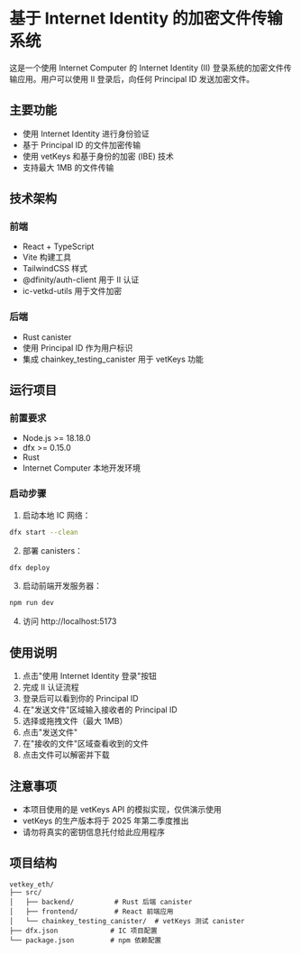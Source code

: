 # 基于 Internet Identity 的加密文件传输系统

这是一个使用 Internet Computer 的 Internet Identity (II) 登录系统的加密文件传输应用。用户可以使用 II 登录后，向任何 Principal ID 发送加密文件。

## 主要功能

- 使用 Internet Identity 进行身份验证
- 基于 Principal ID 的文件加密传输
- 使用 vetKeys 和基于身份的加密 (IBE) 技术
- 支持最大 1MB 的文件传输

## 技术架构

### 前端
- React + TypeScript
- Vite 构建工具
- TailwindCSS 样式
- @dfinity/auth-client 用于 II 认证
- ic-vetkd-utils 用于文件加密

### 后端
- Rust canister
- 使用 Principal ID 作为用户标识
- 集成 chainkey_testing_canister 用于 vetKeys 功能

## 运行项目

### 前置要求
- Node.js >= 18.18.0
- dfx >= 0.15.0
- Rust
- Internet Computer 本地开发环境

### 启动步骤

1. 启动本地 IC 网络：
```bash
dfx start --clean
```

2. 部署 canisters：
```bash
dfx deploy
```

3. 启动前端开发服务器：
```bash
npm run dev
```

4. 访问 http://localhost:5173

## 使用说明

1. 点击"使用 Internet Identity 登录"按钮
2. 完成 II 认证流程
3. 登录后可以看到你的 Principal ID
4. 在"发送文件"区域输入接收者的 Principal ID
5. 选择或拖拽文件（最大 1MB）
6. 点击"发送文件"
7. 在"接收的文件"区域查看收到的文件
8. 点击文件可以解密并下载

## 注意事项

- 本项目使用的是 vetKeys API 的模拟实现，仅供演示使用
- vetKeys 的生产版本将于 2025 年第二季度推出
- 请勿将真实的密钥信息托付给此应用程序

## 项目结构

```
vetkey_eth/
├── src/
│   ├── backend/          # Rust 后端 canister
│   ├── frontend/         # React 前端应用
│   └── chainkey_testing_canister/  # vetKeys 测试 canister
├── dfx.json             # IC 项目配置
└── package.json         # npm 依赖配置
``` 